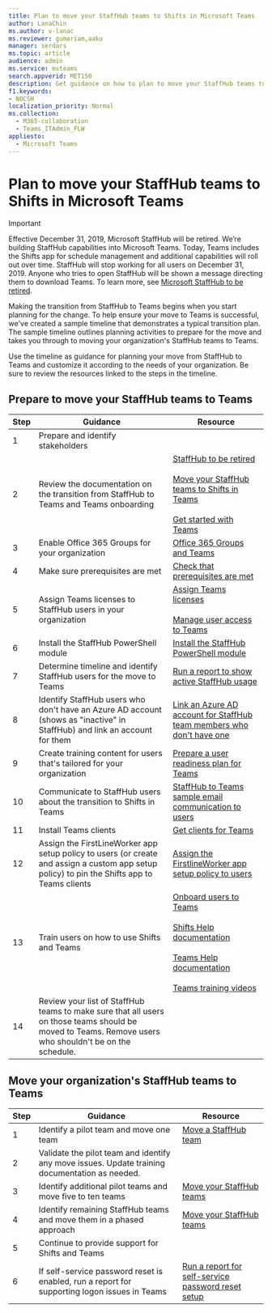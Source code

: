 ```yaml
---
title: Plan to move your StaffHub teams to Shifts in Microsoft Teams
author: LanaChin
ms.author: v-lanac
ms.reviewer: gumariam,aaku
manager: serdars
ms.topic: article
audience: admin
ms.service: msteams
search.appverid: MET150
description: Get guidance on how to plan to move your StaffHub teams to Shifts in Microsoft Teams.
f1.keywords:
- NOCSH
localization_priority: Normal
ms.collection: 
  - M365-collaboration
  - Teams_ITAdmin_FLW
appliesto: 
  - Microsoft Teams
---
```


# Plan to move your StaffHub teams to Shifts in Microsoft Teams

> [!IMPORTANT]
> Effective December 31, 2019, Microsoft StaffHub will be retired. We’re building StaffHub capabilities into Microsoft Teams. Today, Teams includes the Shifts app for schedule management and additional capabilities will roll out over time. StaffHub will stop working for all users on December 31, 2019. Anyone who tries to open StaffHub will be shown a message directing them to download Teams. To learn more, see [Microsoft StaffHub to be retired](microsoft-staffhub-to-be-retired.md). 

Making the transition from StaffHub to Teams begins when you start planning for the change. To help ensure your move to Teams is successful, we've created a sample  timeline that demonstrates a typical transition plan. The sample timeline outlines planning activities to prepare for the move and takes you through to moving your organization's StaffHub teams to Teams.

Use the timeline as guidance for planning your move from StaffHub to Teams and customize it according to the needs of your organization. Be sure to review the resources linked to the steps in the timeline.

## Prepare to move your StaffHub teams to Teams

|Step |Guidance  |Resource |
|---------|---------|---------|
|1    |Prepare and identify stakeholders         |         |
|2     |Review the documentation on the transition from StaffHub to Teams and Teams onboarding         |[StaffHub to be retired](microsoft-staffhub-to-be-retired.md)<br><br>[Move your StaffHub teams to Shifts in Teams](move-staffhub-teams-to-shifts-in-teams.md)<br><br>[Get started with Teams](../../get-started-with-teams-quick-start.md)         |
|3    |Enable Office 365 Groups for your organization        |[Office 365 Groups and Teams](../../Office-365-groups.md)      |
|4    |Make sure prerequisites are met         |[Check that prerequisites are met](move-staffhub-teams-to-shifts-in-teams.md#check-that-prerequisites-are-met)       |
|5   |Assign Teams licenses to StaffHub users in your organization|[Assign Teams licenses](move-staffhub-teams-to-shifts-in-teams.md#assign-teams-licenses)<br><br>[Manage user access to Teams](../../user-access.md)      |
|6    |Install the StaffHub PowerShell module        |[Install the StaffHub PowerShell module](install-the-staffhub-powershell-module.md)        |
|7     |Determine timeline and identify StaffHub users for the move to Teams       |[Run a report to show active StaffHub usage](run-report-to-show-staffhub-usage.md) |
|8     |Identify StaffHub users who don't have an Azure AD account (shows as "inactive" in StaffHub) and link an account for them     |[Link an Azure AD account for StaffHub team members who don't have one](move-staffhub-teams-to-shifts-in-teams.md#link-an-azure-ad-account-for-staffhub-team-members-who-dont-have-one)        |
|9    |Create training content for users that's tailored for your organization         |[Prepare a user readiness plan for Teams](../../upgrade-user-readiness.md)     |
|10    |Communicate to StaffHub users about the transition to Shifts in Teams         |[StaffHub to Teams sample email communication to users](staffhub-to-teams-email-template.md)         |
|11     |Install Teams clients         |[Get clients for Teams](../../get-clients.md) |
|12    |Assign the FirstLineWorker app setup policy to users (or create and assign a custom app setup policy) to pin the Shifts app to Teams clients  |[Assign the FirstlineWorker app setup policy to users](move-staffhub-teams-to-shifts-in-teams.md#assign-the-firstlineworker-app-setup-policy-to-users)         |
|13     |Train users on how to use Shifts and Teams         |[Onboard users to Teams](move-staffhub-teams-to-shifts-in-teams.md#onboard-users-to-teams)<br><br>[Shifts Help documentation](https://support.office.com/article/apps-and-services-cc1fba57-9900-4634-8306-2360a40c665b)<br><br>[Teams Help documentation](https://support.office.com/teams)<br><br>[Teams training videos](https://support.office.com/article/microsoft-teams-video-training-4f108e54-240b-4351-8084-b1089f0d21d7)       |
|14     |Review your list of StaffHub teams to make sure that all users on those teams should be moved to Teams. Remove users who shouldn't be on the schedule. |         |

## Move your organization's StaffHub teams to Teams

|Step |Guidance |Resource  |
|---------|---------|---------|
|1  |Identify a pilot team and move one team          |[Move a StaffHub team](move-staffhub-teams-to-shifts-in-teams.md#move-a-staffhub-team)          |
|2    |Validate the pilot team and identify any move issues. Update training documentation as needed.         |         |
|3     |Identify additional pilot teams and move five to ten teams         |[Move your StaffHub teams](move-staffhub-teams-to-shifts-in-teams.md#go-beyond-your-pilot-and-move-all-staffhub-teams)         |
|4     |Identify remaining StaffHub teams and move them in a phased approach         |[Move your StaffHub teams](move-staffhub-teams-to-shifts-in-teams.md#go-beyond-your-pilot-and-move-all-staffhub-teams)         |
|5     |Continue to provide support for Shifts and Teams         |         |
|6     |If self-service password reset is enabled, run a report for supporting logon issues in Teams       |[Run a report for self-service password reset setup](https://docs.microsoft.com/azure/active-directory/authentication/howto-sspr-reporting)        |
